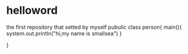 # helloword
the first repository that setted by myself
pubulic class person{
main(){
system.out.println("hi,my name is smallsea")
}

}
